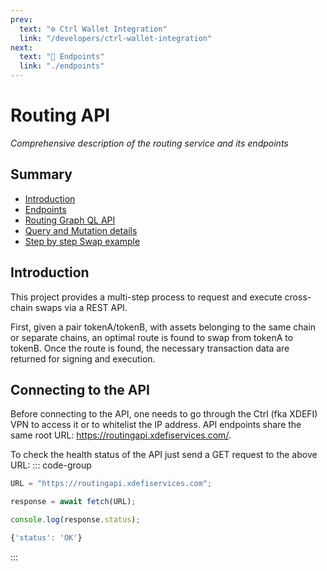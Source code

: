 ```yaml
---
prev:
  text: "⚙️ Ctrl Wallet Integration"
  link: "/developers/ctrl-wallet-integration"
next:
  text: "🔹 Endpoints"
  link: "./endpoints"
---
```


# Routing API

_Comprehensive description of the routing service and its endpoints_

## Summary

- [Introduction](#introduction)
- [Endpoints](./endpoints)
- [Routing Graph QL API](./routing-graph-ql-api)
- [Query and Mutation details](./query-mutation-details)
- [Step by step Swap example](./swap-example)

## Introduction

This project provides a multi-step process to request and execute cross-chain swaps via a REST API.

First, given a pair tokenA/tokenB, with assets belonging to the same chain or separate chains, an optimal route is found to swap from tokenA to tokenB. Once the route is found, the necessary transaction data are returned for signing and execution.

## Connecting to the API

Before connecting to the API, one needs to go through the Ctrl (fka XDEFI) VPN to access it or to whitelist the IP address.
API endpoints share the same root URL: https://routingapi.xdefiservices.com/.

To check the health status of the API just send a GET request to the above URL:
::: code-group

```ts [Request]
URL = "https://routingapi.xdefiservices.com";

response = await fetch(URL);

console.log(response.status);
```

```ts [Response]
{'status': 'OK'}
```

:::
